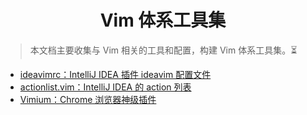 <div align='center'>
    <h1>Vim 体系工具集</h1>
</div>

> 本文档主要收集与 Vim 相关的工具和配置，构建 Vim 体系工具集。⏳

- [ideavimrc：IntelliJ IDEA 插件 ideavim 配置文件](./ideavimrc)
- [actionlist.vim：IntelliJ IDEA 的 action 列表](./actionlist.vim)
- [Vimium：Chrome 浏览器神级插件](./vimium.md)


